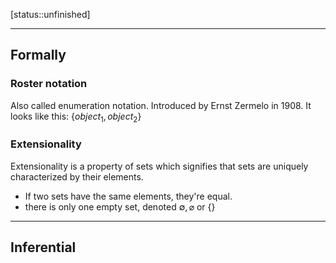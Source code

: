 [status::unfinished]

---

## Formally

### Roster notation

Also called enumeration notation. Introduced by Ernst Zermelo in 1908.
It looks like this: ${ \{ object_{1}, object_{2} \} }$

### Extensionality

Extensionality is a property of sets which signifies that sets are uniquely characterized by their elements.
- If two sets have the same elements, they're equal.
- there is only one empty set, denoted ${ \emptyset, \varnothing }$ or ${ \{  \} }$

---

## Inferential